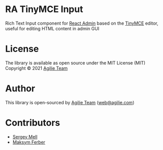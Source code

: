 # RA TinyMCE Input

Rich Text Input component for [React Admin]
based on the [TinyMCE] editor, 
useful for editing HTML content in admin GUI

# License
The library is available as open source under the 
MIT License (MIT) Copyright © 2021 [Agilie Team]

# Author
This library is open-sourced by [Agilie Team] (web@agilie.com)

# Contributors
- [Sergey Mell]
- [Maksym Ferber]




[React Admin]: https://marmelab.com/react-admin
[TinyMCE]: https://www.tiny.cloud
[Agilie Team]: https://agilie.com/en/index

[Sergey Mell]: https://github.com/SergeyMell
[Maksym Ferber]: https://github.com/EvenOff-first
